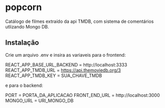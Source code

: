 # popcorn
Catálogo de filmes extraído da api TMDB, com sistema de comentários utlizando Mongo DB.

## Instalação

Crie um arquivo .env e insira as variaveis para o frontend:

REACT_APP_BASE_URL_BACKEND = http://localhost:3333
REACT_APP_TMDB_URL = https://api.themoviedb.org/3
REACT_APP_TMDB_KEY = SUA_CHAVE_TMDB

e para o backend:

PORT = PORTA_DA_APLICACAO
FRONT_END_URL = http://localhost:3000
MONGO_URL = URI_MONGO_DB

